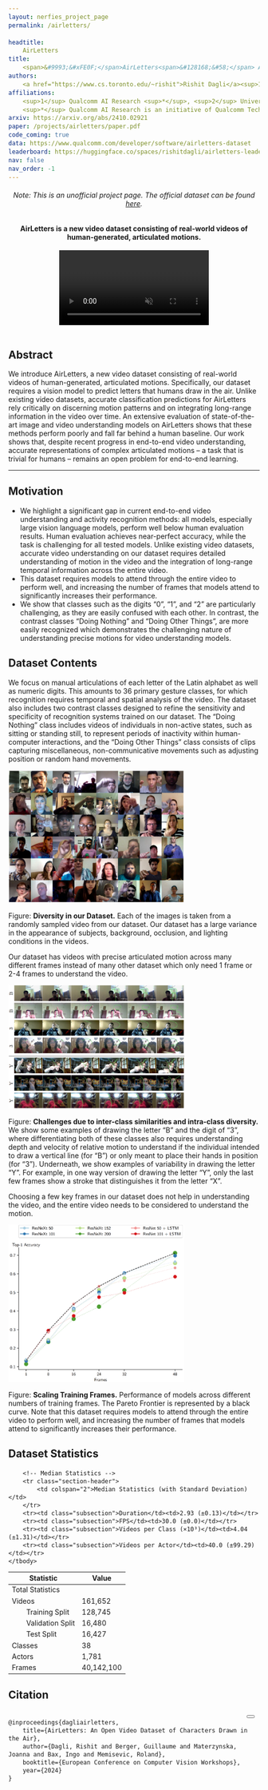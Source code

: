 ```yaml
---
layout: nerfies_project_page
permalink: /airletters/

headtitle:
    AirLetters
title:
    <span>&#9993;&#xFE0F;</span>AirLetters<span>&#128168;&#58;</span> An Open Video Dataset of Characters Drawn in the Air
authors:
    <a href="https://www.cs.toronto.edu/~rishit">Rishit Dagli</a><sup>1,2</sup>, <a href="https://scholar.google.ca/citations?user=OY4_O9UAAAAJ&hl=en">Guillaume Berger</a><sup>1</sup>, <a href="https://joaanna.github.io/">Joanna Materzynska</a><sup>3</sup>, <a href="https://scholar.google.com/citations?user=eXWO8nwAAAAJ&hl=en">Ingo Bax</a><sup>1</sup>, <a href="http://www.iro.umontreal.ca/~memisevr/">Roland Memisevic</a><sup>1</sup>
affiliations:
    <sup>1</sup> Qualcomm AI Research <sup>*</sup>, <sup>2</sup> University of Toronto, <sup>3</sup> MIT<br>
    <sup>*</sup> Qualcomm AI Research is an initiative of Qualcomm Technologies, Inc.
arxiv: https://arxiv.org/abs/2410.02921
paper: /projects/airletters/paper.pdf
code_coming: true
data: https://www.qualcomm.com/developer/software/airletters-dataset
leaderboard: https://huggingface.co/spaces/rishitdagli/airletters-leaderboard
nav: false
nav_order: -1
---
```

<section class="hero">
  <div class="container" style="text-align: center;">
    <h6 class="subtitle has-text-centered">
        Note: This is an unofficial project page. The official dataset can be found <a href="https://www.qualcomm.com/developer/software/airletters-dataset">here</a>. 
    </h6>
    <h4 class="subtitle has-text-centered">
        <span class="dnerf">AirLetters</span> is a new video dataset consisting of real-world videos of human-generated, articulated motions.
    </h4>
    <video poster="" id="steve" autoplay muted loop playsinline style="margin: 0 auto; display: block; max-width: 100%; height: auto;">
      <source src="../assets/img/airletters/con.mp4" type="video/mp4">
    </video>
  </div>
</section><br/>

<div class="columns is-centered has-text-centered">
    <div class="column is-four-fifths">
        <h2>Abstract</h2>
        <div class="content has-text-justified">
We introduce AirLetters, a new video dataset consisting of real-world videos of human-generated, articulated motions. Specifically, our dataset requires a vision model to predict letters that humans draw in the air. Unlike existing video datasets, accurate classification predictions for AirLetters rely critically on discerning motion patterns and on integrating long-range information in the video over time. An extensive evaluation of state-of-the-art image and video understanding models on AirLetters shows that these methods perform poorly and fall far behind a human baseline. Our work shows that, despite recent progress in end-to-end video understanding, accurate representations of complex articulated motions – a task that is trivial for humans – remains an open problem for end-to-end learning.
        </div>
    </div>
</div>

---

<h2 id="motivation">Motivation</h2>

- We highlight a significant gap in current end-to-end video understanding and activity recognition methods: all models, especially large vision language models, perform well below human evaluation results. Human evaluation achieves near-perfect accuracy, while the task is challenging for all tested models. Unlike existing video datasets, accurate video understanding on our dataset requires detailed understanding of motion in the video and the integration of long-range temporal information across the entire video.
- This dataset requires models to attend through the entire video to perform well, and increasing the number of frames that models attend to significantly increases their performance.
- We show that classes such as the digits “0”, “1”, and “2” are particularly challenging, as they are easily confused with each other. In contrast, the contrast classes “Doing Nothing” and “Doing Other Things”, are more easily recognized which demonstrates the challenging nature of understanding precise motions for video understanding models.

<h2 id="contents">Dataset Contents</h2>

We focus on manual articulations of each letter of the Latin alphabet as well as numeric digits. This amounts to 36 primary gesture classes, for which recognition requires temporal and spatial analysis of the video. The dataset also includes two contrast classes designed to refine the sensitivity and specificity of recognition systems trained on our dataset. The “Doing Nothing” class includes videos of individuals in non-active states, such as sitting or standing still, to represent periods of inactivity within human-computer interactions, and the “Doing Other Things” class consists of clips capturing miscellaneous, non-communicative movements such as adjusting position or random hand movements.

<div class="content has-text-justified">
  <img src="../assets/img/airletters/air-letter-crowd-workers.jpg" style="max-width: 70%; margin: 0 auto;">
  <p>Figure: <b>Diversity in our Dataset.</b> Each of the images is taken from a randomly sampled video from our dataset. Our dataset has a large variance in the appearance of subjects, background, occlusion, and lighting conditions in the videos.</p>
</div>

Our dataset has videos with precise articulated motion across many different frames instead of many other dataset which only need 1 frame or 2-4 frames to understand the video.

<div class="content has-text-justified">
  <img src="../assets/img/airletters/variation.png" style="max-width: 70%; margin: 0 auto;">
  <p>Figure: <b>Challenges due to inter-class similarities and intra-class diversity.</b> We show some examples of drawing the letter “B” and the digit of “3”, where differentiating both of these classes also requires understanding depth and velocity of relative motion to understand if the individual intended to draw a vertical line (for “B”) or only meant to place their hands in position (for “3”). Underneath, we show examples of variability in drawing the letter “Y”. For example, in one way version of drawing the letter “Y”, only the last few frames show a stroke that distinguishes it from the letter “X”.</p>
</div>

Choosing a few key frames in our dataset does not help in understanding the video, and the entire video needs to be considered to understand the motion.

<div class="content has-text-justified">
  <img src="../assets/img/airletters/scaling.png" style="max-width: 70%; margin: 0 auto;">
  <p>Figure: <b>Scaling Training Frames.</b> Performance of models across different numbers of training frames. The Pareto Frontier is represented by a black curve. Note that this dataset requires models to attend through the entire video to perform well, and increasing the number of frames that models attend to significantly increases their performance.</p>
</div>

<h2 id="stats">Dataset Statistics</h2>

<table>
    <thead>
        <tr>
            <th>Statistic</th>
            <th>Value</th>
        </tr>
    </thead>
    <tbody>
        <!-- Total Statistics -->
        <tr class="section-header">
            <td colspan="2">Total Statistics</td>
        </tr>
        <tr><td class="subsection">Videos</td><td>161,652</td></tr>
<tr><td class="subsection" style="padding-left: 36px;">Training Split</td><td>128,745</td></tr>
<tr><td class="subsection" style="padding-left: 36px;">Validation Split</td><td>16,480</td></tr>
<tr><td class="subsection" style="padding-left: 36px;">Test Split</td><td>16,427</td></tr>
        <tr><td class="subsection">Classes</td><td>38</td></tr>
        <tr><td class="subsection">Actors</td><td>1,781</td></tr>
        <tr><td class="subsection">Frames</td><td>40,142,100</td></tr>
        
        <!-- Median Statistics -->
        <tr class="section-header">
            <td colspan="2">Median Statistics (with Standard Deviation)</td>
        </tr>
        <tr><td class="subsection">Duration</td><td>2.93 (±0.13)</td></tr>
        <tr><td class="subsection">FPS</td><td>30.0 (±0.0)</td></tr>
        <tr><td class="subsection">Videos per Class (×10³)</td><td>4.04 (±1.31)</td></tr>
        <tr><td class="subsection">Videos per Actor</td><td>40.0 (±99.29)</td></tr>
    </tbody>
</table>

<h2 id="citation">Citation</h2>

<div style="position: relative;">
  <pre><code id="citationCode">
@inproceedings{dagliairletters,
    title={AirLetters: An Open Video Dataset of Characters Drawn in the Air},
    author={Dagli, Rishit and Berger, Guillaume and Materzynska, Joanna and Bax, Ingo and Memisevic, Roland},
    booktitle={European Conference on Computer Vision Workshops},
    year={2024}
}</code></pre>
  <button class="button is-small is-dark" onclick="copyCitation()" style="position: absolute; top: 10px; right: 10px;">
    <span class="icon">
      <i class="fas fa-copy"></i>
    </span>
  </button>
</div>

<script>
  function copyCitation() {
    var citationCode = document.getElementById("citationCode").innerText;
    navigator.clipboard.writeText(citationCode);
  }
</script>